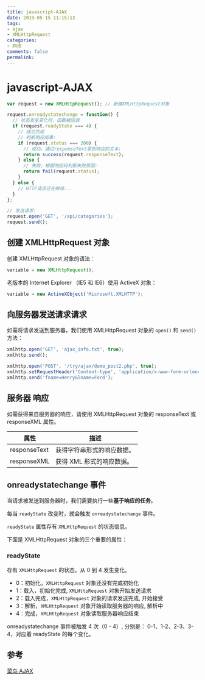 ```yaml
---
title: javascript-AJAX
date: 2019-05-15 11:15:13
tags:
- ajax
- XMLHttpRequest
categories:
- 网络
comments: false
permalink:
---
```


# javascript-AJAX

```javascript
var request = new XMLHttpRequest(); // 新建XMLHttpRequest对象

request.onreadystatechange = function() {
  // 状态发生变化时，函数被回调
  if (request.readyState === 4) {
    // 成功完成
    // 判断响应结果:
    if (request.status === 200) {
      // 成功，通过responseText拿到响应的文本:
      return success(request.responseText);
    } else {
      // 失败，根据响应码判断失败原因:
      return fail(request.status);
    }
  } else {
    // HTTP请求还在继续...
  }
};

// 发送请求:
request.open('GET', '/api/categories');
request.send();
```

## 创建 XMLHttpRequest 对象

创建 XMLHttpRequest 对象的语法：

```javascript
variable = new XMLHttpRequest();
```

老版本的 Internet Explorer （IE5 和 IE6）使用 ActiveX 对象：

```javascript
variable = new ActiveXObject('Microsoft.XMLHTTP');
```

## 向服务器发送请求请求

如需将请求发送到服务器，我们使用 XMLHttpRequest 对象的 `open()` 和 `send()` 方法：

```javascript
xmlhttp.open('GET', 'ajax_info.txt', true);
xmlhttp.send();
```

```javascript
xmlhttp.open('POST', '/try/ajax/demo_post2.php', true);
xmlhttp.setRequestHeader('Content-type', 'application/x-www-form-urlencoded');
xmlhttp.send('fname=Henry&lname=Ford');
```

## 服务器 响应

如需获得来自服务器的响应，请使用 XMLHttpRequest 对象的 responseText 或 responseXML 属性。

| 属性         | 描述                       |
| ------------ | -------------------------- |
| responseText | 获得字符串形式的响应数据。 |
| responseXML  | 获得 XML 形式的响应数据。  |

## onreadystatechange 事件

当请求被发送到服务器时，我们需要执行一些**基于响应的任务**。

每当 `readyState` 改变时，就会触发 `onreadystatechange` 事件。

`readyState` 属性存有 `XMLHttpRequest` 的状态信息。

下面是 XMLHttpRequest 对象的三个重要的属性：

### readyState

存有 `XMLHttpRequest` 的状态。从 0 到 4 发生变化。

- 0：初始化，`XMLHttpRequest` 对象还没有完成初始化
- 1：载入，初始化完成, `XMLHttpRequest` 对象开始发送请求
- 2：载入完成，`XMLHttpRequest` 对象的请求发送完成, 开始接受
- 3：解析，`XMLHttpRequest` 对象开始读取服务器的响应, 解析中
- 4：完成，`XMLHttpRequest` 对象读取服务器响应结束

onreadystatechange 事件被触发 4 次（0 - 4）, 分别是： 0-1、1-2、2-3、3-4，对应着 readyState 的每个变化。

## 参考

[菜鸟 AJAX](http://www.runoob.com/ajax/ajax-xmlhttprequest-create.html)
